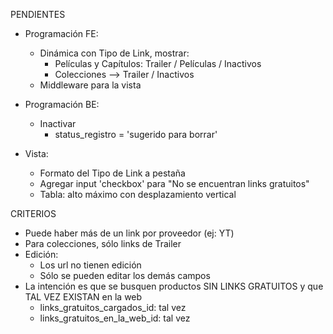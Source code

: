 PENDIENTES
- Programación FE:
	- Dinámica con Tipo de Link, mostrar:
		- Películas y Capítulos: Trailer / Películas / Inactivos
		- Colecciones --> Trailer / Inactivos
	- Middleware para la vista

- Programación BE:
	- Inactivar
		- status_registro = 'sugerido para borrar'
- Vista:
	- Formato del Tipo de Link a pestaña
	- Agregar input 'checkbox' para "No se encuentran links gratuitos"
	- Tabla: alto máximo con desplazamiento vertical

CRITERIOS
- Puede haber más de un link por proveedor (ej: YT)
- Para colecciones, sólo links de Trailer
- Edición:
	- Los url no tienen edición
	- Sólo se pueden editar los demás campos
- La intención es que se busquen productos SIN LINKS GRATUITOS y que TAL VEZ EXISTAN en la web
	- links_gratuitos_cargados_id: tal vez
	- links_gratuitos_en_la_web_id: tal vez
